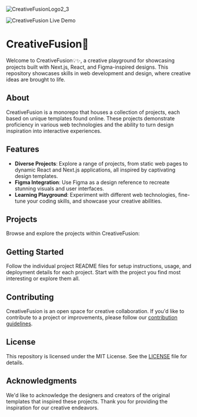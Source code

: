 ![CreativeFusionLogo2_3](https://github.com/io-oseinana/CreativeFusion/assets/105572944/7974e6c9-8a47-40a8-b7c5-c1a9eb53bcf8)

![CreativeFusion](creative-fusion.vercel.app) Live Demo

# CreativeFusion🚀


Welcome to CreativeFusion💡✨, a creative playground for showcasing projects built with Next.js, React, and Figma-inspired designs. This repository showcases skills in web development and design, where creative ideas are brought to life.

## About

CreativeFusion is a monorepo that houses a collection of projects, each based on unique templates found online. These projects demonstrate proficiency in various web technologies and the ability to turn design inspiration into interactive experiences.

## Features

- **Diverse Projects**: Explore a range of projects, from static web pages to dynamic React and Next.js applications, all inspired by captivating design templates.
- **Figma Integration**: Use Figma as a design reference to recreate stunning visuals and user interfaces.
- **Learning Playground**: Experiment with different web technologies, fine-tune your coding skills, and showcase your creative abilities.

## Projects

Browse and explore the projects within CreativeFusion:

## Getting Started

Follow the individual project README files for setup instructions, usage, and deployment details for each project. Start with the project you find most interesting or explore them all.

## Contributing

CreativeFusion is an open space for creative collaboration. If you'd like to contribute to a project or improvements, please follow our [contribution guidelines](CONTRIBUTING.md).

## License

This repository is licensed under the MIT License. See the [LICENSE](LICENSE) file for details.

## Acknowledgments

We'd like to acknowledge the designers and creators of the original templates that inspired these projects. Thank you for providing the inspiration for our creative endeavors.
